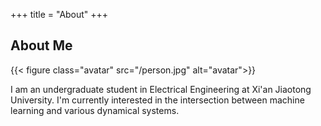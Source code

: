 +++
title = "About"
+++

## About Me

{{< figure class="avatar" src="/person.jpg" alt="avatar">}}

I am an undergraduate student in Electrical Engineering at Xi'an Jiaotong University. I'm currently interested in the intersection between machine learning and various dynamical systems.

